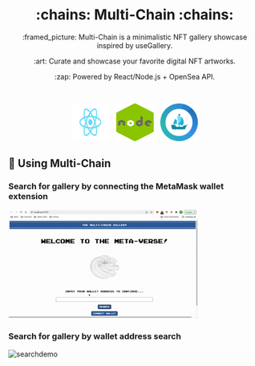 
<h1 align="center"><b> :chains: Multi-Chain :chains:</b></h1> 
<p align="center">:framed_picture: Multi-Chain is a minimalistic NFT gallery showcase inspired by useGallery. 


<p align="center"> :art: Curate and showcase your favorite digital NFT artworks. 


<p align="center"> :zap: Powered by React/Node.js + OpenSea API. </p>

</br>

<p align="center"><img src="https://github.com/chengbrian9/mult-chain/blob/master/src/assets/512px-React-icon.svg.png?raw=true" alt='react-logo' style="height: 75px; width: 75px;">
<img src="https://github.com/chengbrian9/mult-chain/blob/master/src/assets/nodelogo.png?raw=true" alt='node-logo' style="height: 75px; width: 75px; margin-left: 10px; margin-right: 10px;">
<img src="https://github.com/chengbrian9/mult-chain/blob/master/src/assets/oslogo.png?raw=true" alt='os-logo' style="height: 75px; width: 75px; ">


## :link: Using Multi-Chain 
### Search for gallery by connecting the MetaMask wallet extension
<img src="https://github.com/chengbrian9/mult-chain/blob/master/src/assets/mmdemo.gif?raw=true" alt="mm-demo" style="max-width: 75%;">

### Search for gallery by wallet address search
<img src="https://github.com/chengbrian9/mult-chain/blob/master/src/assets/searchdemo.gif?raw=true" alt="searchdemo" style="max-width: 75%;">


